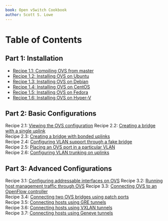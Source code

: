 ```yaml
---
book: Open vSwitch Cookbook
author: Scott S. Lowe
---
```


# Table of Contents

## Part 1: Installation

* [Recipe 1.1: Compiling OVS from master](part-1/compiling-from-master.md)  
* [Recipe 1.2: Installing OVS on Ubuntu](part-1/installing-ubuntu.md)  
* [Recipe 1.3: Installing OVS on Debian](part-1/installing-debian.md)  
* [Recipe 1.4: Installing OVS on CentOS](part-1/installing-centos.md)  
* [Recipe 1.5: Installing OVS on Fedora](part-1/installing-fedora.md)  
* [Recipe 1.6: Installing OVS on Hyper-V](part-1/installing-hyperv.md)

## Part 2: Basic Configurations

Recipe 2.1: [Viewing the OVS configuration](viewing-ovs-config.md)
Recipe 2.2: [Creating a bridge with a single uplink](creating-bridge-single-uplink.md)  
Recipe 2.3: [Creating a bridge with bonded uplinks](creating-bridge-bond.md)  
Recipe 2.4: [Configuring VLAN support through a fake bridge](vlan-support-fake-bridge.md)  
Recipe 2.5: [Placing an OVS port in a particular VLAN](ovs-port-in-particular-vlan.md)  
Recipe 2.6: [Configuring VLAN trunking on uplinks](vlan-trunking-uplinks.md)

## Part 3: Advanced Configurations

Recipe 3.1: [Configuring addressable interfaces on OVS](configuring-addressable-ifaces.md) 
Recipe 3.2: [Running host management traffic through OVS](running-host-mgmt.md)
Recipe 3.3: [Connecting OVS to an OpenFlow controller](connecting-openflow-controller.md)  
Recipe 3.4: [Connecting two OVS bridges using patch ports](connecting-patch-ports.md)  
Recipe 3.5: [Connecting hosts using GRE tunnels](connecting-hosts-gre.md)  
Recipe 3.6: [Connecting hosts using VXLAN tunnels](connecting-hosts-vxlan.md)  
Recipe 3.7: [Connecting hosts using Geneve tunnels](connecting-hosts-geneve.md)
